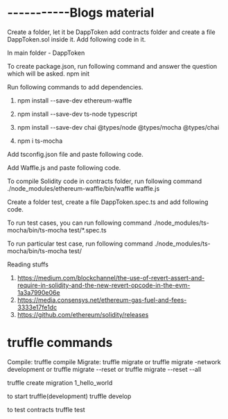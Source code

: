 # -----------Blogs material

Create a folder, let it be DappToken
add contracts folder and create a file DappToken.sol inside it.
Add following code in it.

In main folder - DappToken

To create package.json, run following command and answer the question which will be asked.
npm init

Run following commands to add dependencies.

1. npm install --save-dev ethereum-waffle

2. npm install --save-dev ts-node typescript

3. npm install --save-dev chai @types/node @types/mocha @types/chai

4. npm i ts-mocha

Add tsconfig.json file and paste following code.

Add Waffle.js and paste following code.

To compile Solidity code in contracts folder, run following command
./node_modules/ethereum-waffle/bin/waffle waffle.js

Create a folder test, create a file DappToken.spec.ts and add following code.

To run test cases, you can run following command
./node_modules/ts-mocha/bin/ts-mocha test/\*.spec.ts

To run particular test case, run following command
./node_modules/ts-mocha/bin/ts-mocha test/<name-of-testcase>

Reading stuffs

1. https://medium.com/blockchannel/the-use-of-revert-assert-and-require-in-solidity-and-the-new-revert-opcode-in-the-evm-1a3a7990e06e
2. https://media.consensys.net/ethereum-gas-fuel-and-fees-3333e17fe1dc
3. https://github.com/ethereum/solidity/releases

# truffle commands

Compile: truffle compile
Migrate: truffle migrate
or
truffle migrate -network development
or
truffle migrate --reset
or
truffle migrate --reset --all

truffle create migration 1_hello_world

to start truffle(development)
truffle develop

to test contracts
truffle test
